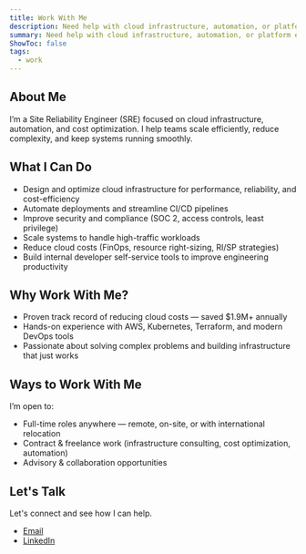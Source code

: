 ```yaml
---
title: Work With Me
description: Need help with cloud infrastructure, automation, or platform engineering? Let’s talk.
summary: Need help with cloud infrastructure, automation, or platform engineering? Let’s talk.
ShowToc: false
tags:
  - work
---
```


## About Me

I’m a Site Reliability Engineer (SRE) focused on cloud infrastructure, automation, and cost optimization. I help teams scale efficiently, reduce complexity, and keep systems running smoothly.

## What I Can Do

- Design and optimize cloud infrastructure for performance, reliability, and cost-efficiency
- Automate deployments and streamline CI/CD pipelines
- Improve security and compliance (SOC 2, access controls, least privilege)
- Scale systems to handle high-traffic workloads
- Reduce cloud costs (FinOps, resource right-sizing, RI/SP strategies)
- Build internal developer self-service tools to improve engineering productivity

## Why Work With Me?

- Proven track record of reducing cloud costs — saved $1.9M+ annually
- Hands-on experience with AWS, Kubernetes, Terraform, and modern DevOps tools
- Passionate about solving complex problems and building infrastructure that just works

## Ways to Work With Me

I’m open to:

- Full-time roles anywhere — remote, on-site, or with international relocation
- Contract & freelance work (infrastructure consulting, cost optimization, automation)
- Advisory & collaboration opportunities

## Let's Talk

Let's connect and see how I can help.

- [Email](mailto:contact@pierreccesario.com)
- [LinkedIn](https://www.linkedin.com/in/pierreccesario/)
